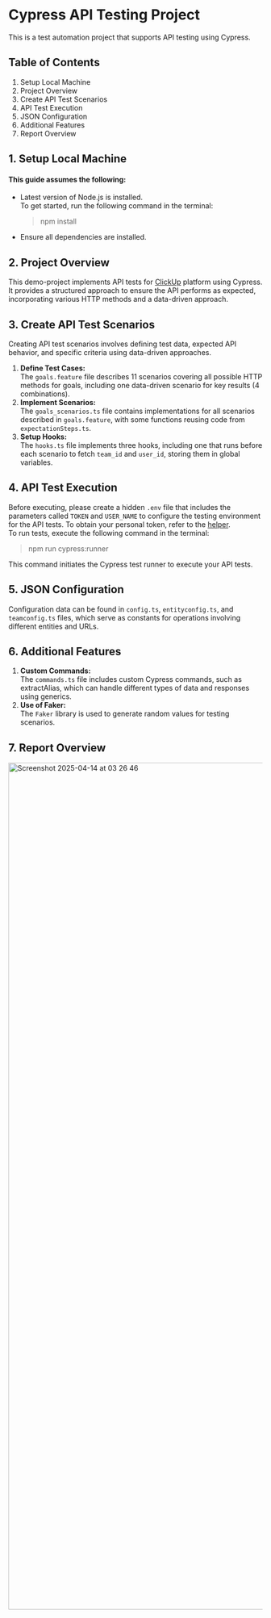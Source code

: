 # Cypress API Testing Project

This is a test automation project that supports API testing using Cypress.<br/>

## Table of Contents
1. Setup Local Machine<br/>
2. Project Overview<br/>
3. Create API Test Scenarios<br/>
4. API Test Execution<br/>
5. JSON Configuration<br/>
6. Additional Features<br/>
7. Report Overview<br/>

## 1. Setup Local Machine
#### This guide assumes the following:
* Latest version of Node.js is installed.<br/>
To get started, run the following command in the terminal:<br/>

  >  npm install
* Ensure all dependencies are installed.<br/>

## 2. Project Overview
This demo-project implements API tests for [ClickUp](https://clickup.com) platform using Cypress. It provides a structured approach to ensure the API performs as expected, incorporating various HTTP methods and a data-driven approach.<br/>

## 3. Create API Test Scenarios
Creating API test scenarios involves defining test data, expected API behavior, and specific criteria using data-driven approaches.<br/>
1. **Define Test Cases:** <br/>
The `goals.feature` file describes 11 scenarios covering all possible HTTP methods for goals, including one data-driven scenario for key results (4 combinations).<br/>
2. **Implement Scenarios:** <br/>
The `goals_scenarios.ts` file contains implementations for all scenarios described in `goals.feature`, with some functions reusing code from `expectationSteps.ts`.<br/>
3. **Setup Hooks:** <br/>
The `hooks.ts` file implements three hooks, including one that runs before each scenario to fetch `team_id` and `user_id`, storing them in global variables.<br/>

## 4. API Test Execution
Before executing, please create a hidden `.env` file that includes the parameters called `TOKEN` and `USER_NAME` to configure the testing environment for the API tests. To obtain your personal token, refer to the [helper](https://help.clickup.com/hc/en-us/articles/6303426241687-Use-the-ClickUp-API).<br/>
To run tests, execute the following command in the terminal: <br/>

  >  npm run cypress:runner

This command initiates the Cypress test runner to execute your API tests.<br/>

## 5. JSON Configuration
Configuration data can be found in `config.ts`, `entityconfig.ts`, and `teamconfig.ts` files, which serve as constants for operations involving different entities and URLs.<br/>

## 6. Additional Features
1. **Custom Commands:** <br/>
The `commands.ts` file includes custom Cypress commands, such as extractAlias, which can handle different types of data and responses using generics.
2. **Use of Faker:** <br/>
The `Faker` library is used to generate random values for testing scenarios.

## 7. Report Overview
<img width="1679" alt="Screenshot 2025-04-14 at 03 26 46" src="https://github.com/user-attachments/assets/9cf5ae6e-6cee-4778-8d2a-c0d377861c58" />

